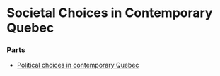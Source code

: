 # Societal Choices in Contemporary Quebec

### Parts

* [Political choices in contemporary Quebec](./1.md)